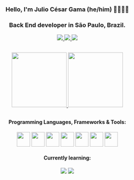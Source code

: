 <div align="center">

### Hello, I'm Julio César Gama (he/him) 👨‍💻🏳️‍🌈
### Back End developer in São Paulo, Brazil.
</div>  

<div align="center" style="display: inline_block">
  <a target="_blank" href="mailto:juliocesargama@protonmail.com">
    <img src="https://img.shields.io/badge/ProtonMail-8B89CC?style=for-the-badge&logo=protonmail&logoColor=white"/>
  </a>
  <a target="_blank" href="https://www.linkedin.com/in/juliocesargama/">
    <img src="https://img.shields.io/badge/LinkedIn-0077B5?style=for-the-badge&logo=linkedin&logoColor=white" />
  </a>
    <a target="_blank" href="https://linktr.ee/juliocesargama">
    <img src="https://img.shields.io/badge/Linktree-39E09B?style=for-the-badge&logo=linktree&logoColor=white" />
  </a>
</div>  
 
 ##
 
<div align="center">
<a href="https://github.com/juliocesargama">
  <img height="150rem" src="https://github-readme-stats.vercel.app/api?username=juliocesargama&theme=github_dark&count_private=true&show_icons=true&hide=stars&hide_border=true" />
  <img height="150rem" src="https://github-readme-stats.vercel.app/api/top-langs?username=juliocesargama&layout=compact&theme=github_dark&hide_border=true" />
</a>
</div>

<div align="center">
  
##
#### Programming Languages, Frameworks & Tools:
</div>
  <div align="center" style="display: inline_block">
  <img width="36" height="40" src="https://cdn.jsdelivr.net/gh/devicons/devicon/icons/vuejs/vuejs-original.svg" />
  <img width="36" height="40" src="https://cdn.jsdelivr.net/gh/devicons/devicon/icons/bootstrap/bootstrap-original.svg" />
  <img width="36" height="40" src="https://cdn.jsdelivr.net/gh/devicons/devicon/icons/typescript/typescript-original.svg" />


  <img width="36" height="40" src="https://cdn.jsdelivr.net/gh/devicons/devicon/icons/java/java-original.svg" />
  <img width="36" height="40" src="https://cdn.jsdelivr.net/gh/devicons/devicon/icons/spring/spring-original.svg" />
  <img width="36" height="40" src="https://cdn.jsdelivr.net/gh/devicons/devicon/icons/postgresql/postgresql-original.svg" />
    <img width="36" height="40" src="https://cdn.jsdelivr.net/gh/devicons/devicon/icons/mysql/mysql-original.svg" />

  
 #### Currently learning: <br>
 <img src="https://img.shields.io/badge/Kotlin-7F52FF?style=for-the-badge&logo=kotlin&logoColor=white" />
  <img src="https://img.shields.io/badge/Spring-6DB33F?style=for-the-badge&logo=spring&logoColor=white" />
</div>
